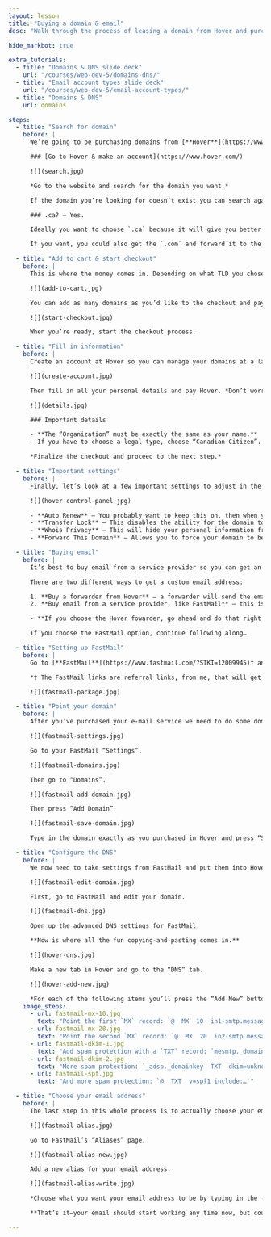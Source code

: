 ```yaml
---
layout: lesson
title: "Buying a domain & email"
desc: "Walk through the process of leasing a domain from Hover and purchasing an email account from FastMail."

hide_markbot: true

extra_tutorials:
  - title: "Domains & DNS slide deck"
    url: "/courses/web-dev-5/domains-dns/"
  - title: "Email account types slide deck"
    url: "/courses/web-dev-5/email-account-types/"
  - title: "Domains & DNS"
    url: domains

steps:
  - title: "Search for domain"
    before: |
      We’re going to be purchasing domains from [**Hover**](https://www.hover.com/), a small Canadian domain registrar with amazing customer service.

      ### [Go to Hover & make an account](https://www.hover.com/)

      ![](search.jpg)

      *Go to the website and search for the domain you want.*

      If the domain you’re looking for doesn’t exist you can search again or find a different TLD.

      ### .ca? — Yes.

      Ideally you want to choose `.ca` because it will give you better search results juice for Canadian searchers.

      If you want, you could also get the `.com` and forward it to the `.ca` so they act as the same website.

  - title: "Add to cart & start checkout"
    before: |
      This is where the money comes in. Depending on what TLD you chose you’ll be charged a different amount—some of the new fancier ones are more expensive.

      ![](add-to-cart.jpg)

      You can add as many domains as you’d like to the checkout and pay for all of them once.

      ![](start-checkout.jpg)

      When you’re ready, start the checkout process.

  - title: "Fill in information"
    before: |
      Create an account at Hover so you can manage your domains at a later time. **Remember your password!**

      ![](create-account.jpg)

      Then fill in all your personal details and pay Hover. *Don’t worry these personal details are not going to be shown publicly unless you want.*

      ![](details.jpg)

      ### Important details

      - **The “Organization” must be exactly the same as your name.**
      - If you have to choose a legal type, choose “Canadian Citizen”.

      *Finalize the checkout and proceed to the next step.*

  - title: "Important settings"
    before: |
      Finally, let’s look at a few important settings to adjust in the Hover domain control panel.

      ![](hover-control-panel.jpg)

      - **Auto Renew** — You probably want to keep this on, then when your domain lease is about to expire your registrar will automatically charge your credit card to register the domain again. You will receive notice e-mails before this happens.
      - **Transfer Lock** — This disables the ability for the domain to be transfered to another registrar. If you want to transfer your domain you’d have to turn this feature off.
      - **Whois Privacy** — This will hide your personal information from WHOIS lookups. So, if someone searched your domain in the WHOIS database they would not be able to see your address and phone number. If your registrar is charging you extra for this you’re getting ripped off.
      - **Forward This Domain** — Allows you to force your domain to be redirected to another location. I use this often if I purchase both the .ca and the .com. I forward the .com to the .ca so that if anyone types .com into their browser it will automatically take them to the primary .ca domain.

  - title: "Buying email"
    before: |
      It’s best to buy email from a service provider so you can get an email address for your custom domain. I often buy my e-mail services from [FastMail](https://www.fastmail.com/?STKI=12009945)† because they are independent and have great customer service.

      There are two different ways to get a custom email address:

      1. **Buy a forwarder from Hover** — a forwarder will send the email to another address, like Gmail or something. But you can never respond from the custom email address.
      2. **Buy email from a service provider, like FastMail** — this is what I would recommend, it will give you a completely separate, business account tied to your domain.

      - **If you choose the Hover fowarder, go ahead and do that right in your Hover account—then you’re done—don’t continue this lesson.**

      If you choose the FastMail option, continue following along…

  - title: "Setting up FastMail"
    before: |
      Go to [**FastMail**](https://www.fastmail.com/?STKI=12009945)† and sign up for an account—you’ll need to pick the **Standard** account to be able to use your custom domain.

      *† The FastMail links are referral links, from me, that will get you 10% off your first year.*

      ![](fastmail-package.jpg)

  - title: "Point your domain"
    before: |
      After you’ve purchased your e-mail service we need to do some domain pointing.

      ![](fastmail-settings.jpg)

      Go to your FastMail “Settings”.

      ![](fastmail-domains.jpg)

      Then go to “Domains”.

      ![](fastmail-add-domain.jpg)

      Then press “Add Domain”.

      ![](fastmail-save-domain.jpg)

      Type in the domain exactly as you purchased in Hover and press “Save”.

  - title: "Configure the DNS"
    before: |
      We now need to take settings from FastMail and put them into Hover to connect the two pieces together.

      ![](fastmail-edit-domain.jpg)

      First, go to FastMail and edit your domain.

      ![](fastmail-dns.jpg)

      Open up the advanced DNS settings for FastMail.

      **Now is where all the fun copying-and-pasting comes in.**

      ![](hover-dns.jpg)

      Make a new tab in Hover and go to the “DNS” tab.

      ![](hover-add-new.jpg)

      *For each of the following items you’ll press the “Add New” button then “Save”.*
    image_steps:
      - url: fastmail-mx-10.jpg
        text: "Point the first `MX` record: `@  MX  10  in1-smtp.messagingengine.com`"
      - url: fastmail-mx-20.jpg
        text: "Point the second `MX` record: `@  MX  20  in2-smtp.messagingengine.com`"
      - url: fastmail-dkim-1.jpg
        text: "Add spam protection with a `TXT` record: `mesmtp._domainkey  TXT  v=DKIM1; k=rsa; p=…`"
      - url: fastmail-dkim-2.jpg
        text: "More spam protection: `_adsp._domainkey  TXT  dkim=unknown`"
      - url: fastmail-spf.jpg
        text: "And more spam protection: `@  TXT  v=spf1 include:…`"

  - title: "Choose your email address"
    before: |
      The last step in this whole process is to actually choose your email address—what comes before the `@` symbol.

      ![](fastmail-alias.jpg)

      Go to FastMail’s “Aliases” page.

      ![](fastmail-alias-new.jpg)

      Add a new alias for your email address.

      ![](fastmail-alias-write.jpg)

      *Choose what you want your email address to be by typing in the field.* I would choose something like `hey` or `hello` or `thomas` or something friendly.

      **That’s it—your email should start working any time now, but could take up to 24 hours.**

---
```

